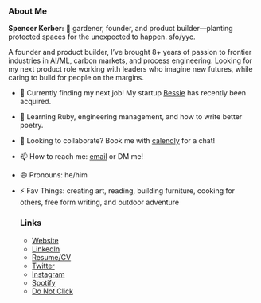 <!--
**spkerber/spkerber** is a ✨ _special_ ✨ repository because its `README.md` (this file) appears on your GitHub profile.-->

### About Me
**Spencer Kerber:** 🌱 gardener, founder, and product builder—planting protected spaces for the unexpected to happen. sfo/yyc.

A founder and product builder, I’ve brought 8+ years of passion to frontier industries in AI/ML, carbon markets, and process engineering.
Looking for my next product role working with leaders who imagine new futures, while caring to build for people on the margins.

- 🔭 Currently finding my next job! My startup <a href="https://bessiebox.com/" target="_blank" rel="noopener noreferrer">Bessie<a/> has recently been acquired.
- 🌱 Learning Ruby, engineering management, and how to write better poetry.
- 👯 Looking to collaborate? Book me with <a href="https://calendly.com/skerbz/15-minute-meeting" target="_blank" rel="noopener noreferrer">calendly<a/> for a chat!
- 📫 How to reach me: <a href="mailto:spencer@spkerber.com" target="_blank" rel="noopener noreferrer">email</a> or DM me!
- 😄 Pronouns: he/him
- ⚡ Fav Things: creating art, reading, building furniture, cooking for others, free form writing, and outdoor adventure
  
  ### Links
  - <a href="https://www.spkerber.com/" target="_blank" rel="noopener noreferrer">Website</a>
  - <a href="https://linkedin.com/in/spencerkerber" target="_blank" rel="noopener noreferrer">LinkedIn
  - <a href="https://drive.google.com/drive/folders/1a2rUHODkipJ1REMYKJ0XJy43KYY2Vpfl?usp=sharing" target="_blank" rel="noopener noreferrer">Resume/CV
  - <a href="https://twitter.com/skerbz" target="_blank" rel="noopener noreferrer">Twitter
  - <a href="https://instagram.com/skerbz" target="_blank" rel="noopener noreferrer">Instagram
  - <a href="https://open.spotify.com/user/skerbz08" target="_blank" rel="noopener noreferrer">Spotify
  - <a href="https://www.chess.com/member/skerbz" target="_blank" rel="noopener noreferrer"> Do Not Click
